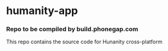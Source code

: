 # humanity-app
### Repo to be compiled by build.phonegap.com
This repo contains the source code for Hunanity cross-platform
